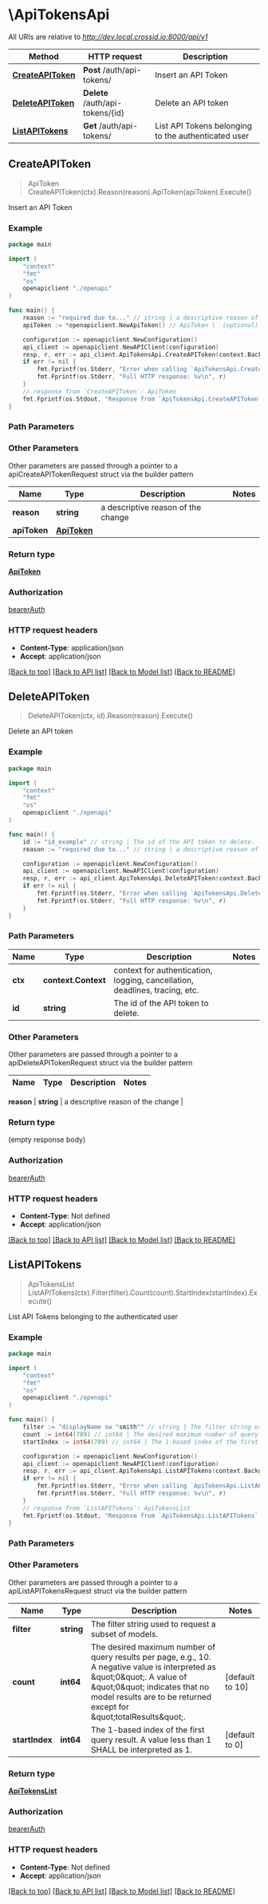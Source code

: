 # \ApiTokensApi

All URIs are relative to *http://dev.local.crossid.io:8000/api/v1*

Method | HTTP request | Description
------------- | ------------- | -------------
[**CreateAPIToken**](ApiTokensApi.md#CreateAPIToken) | **Post** /auth/api-tokens/ | Insert an API Token
[**DeleteAPIToken**](ApiTokensApi.md#DeleteAPIToken) | **Delete** /auth/api-tokens/{id} | Delete an API token
[**ListAPITokens**](ApiTokensApi.md#ListAPITokens) | **Get** /auth/api-tokens/ | List API Tokens belonging to the authenticated user



## CreateAPIToken

> ApiToken CreateAPIToken(ctx).Reason(reason).ApiToken(apiToken).Execute()

Insert an API Token

### Example

```go
package main

import (
    "context"
    "fmt"
    "os"
    openapiclient "./openapi"
)

func main() {
    reason := "required due to..." // string | a descriptive reason of the change  (optional)
    apiToken := *openapiclient.NewApiToken() // ApiToken |  (optional)

    configuration := openapiclient.NewConfiguration()
    api_client := openapiclient.NewAPIClient(configuration)
    resp, r, err := api_client.ApiTokensApi.CreateAPIToken(context.Background()).Reason(reason).ApiToken(apiToken).Execute()
    if err != nil {
        fmt.Fprintf(os.Stderr, "Error when calling `ApiTokensApi.CreateAPIToken``: %v\n", err)
        fmt.Fprintf(os.Stderr, "Full HTTP response: %v\n", r)
    }
    // response from `CreateAPIToken`: ApiToken
    fmt.Fprintf(os.Stdout, "Response from `ApiTokensApi.CreateAPIToken`: %v\n", resp)
}
```

### Path Parameters



### Other Parameters

Other parameters are passed through a pointer to a apiCreateAPITokenRequest struct via the builder pattern


Name | Type | Description  | Notes
------------- | ------------- | ------------- | -------------
 **reason** | **string** | a descriptive reason of the change  | 
 **apiToken** | [**ApiToken**](ApiToken.md) |  | 

### Return type

[**ApiToken**](ApiToken.md)

### Authorization

[bearerAuth](../README.md#bearerAuth)

### HTTP request headers

- **Content-Type**: application/json
- **Accept**: application/json

[[Back to top]](#) [[Back to API list]](../README.md#documentation-for-api-endpoints)
[[Back to Model list]](../README.md#documentation-for-models)
[[Back to README]](../README.md)


## DeleteAPIToken

> DeleteAPIToken(ctx, id).Reason(reason).Execute()

Delete an API token

### Example

```go
package main

import (
    "context"
    "fmt"
    "os"
    openapiclient "./openapi"
)

func main() {
    id := "id_example" // string | The id of the API token to delete.
    reason := "required due to..." // string | a descriptive reason of the change  (optional)

    configuration := openapiclient.NewConfiguration()
    api_client := openapiclient.NewAPIClient(configuration)
    resp, r, err := api_client.ApiTokensApi.DeleteAPIToken(context.Background(), id).Reason(reason).Execute()
    if err != nil {
        fmt.Fprintf(os.Stderr, "Error when calling `ApiTokensApi.DeleteAPIToken``: %v\n", err)
        fmt.Fprintf(os.Stderr, "Full HTTP response: %v\n", r)
    }
}
```

### Path Parameters


Name | Type | Description  | Notes
------------- | ------------- | ------------- | -------------
**ctx** | **context.Context** | context for authentication, logging, cancellation, deadlines, tracing, etc.
**id** | **string** | The id of the API token to delete. | 

### Other Parameters

Other parameters are passed through a pointer to a apiDeleteAPITokenRequest struct via the builder pattern


Name | Type | Description  | Notes
------------- | ------------- | ------------- | -------------

 **reason** | **string** | a descriptive reason of the change  | 

### Return type

 (empty response body)

### Authorization

[bearerAuth](../README.md#bearerAuth)

### HTTP request headers

- **Content-Type**: Not defined
- **Accept**: application/json

[[Back to top]](#) [[Back to API list]](../README.md#documentation-for-api-endpoints)
[[Back to Model list]](../README.md#documentation-for-models)
[[Back to README]](../README.md)


## ListAPITokens

> ApiTokensList ListAPITokens(ctx).Filter(filter).Count(count).StartIndex(startIndex).Execute()

List API Tokens belonging to the authenticated user

### Example

```go
package main

import (
    "context"
    "fmt"
    "os"
    openapiclient "./openapi"
)

func main() {
    filter := "displayName sw "smith"" // string | The filter string used to request a subset of models.  (optional)
    count := int64(789) // int64 | The desired maximum number of query results per page, e.g., 10. A negative value is interpreted as \"0\". A value of \"0\" indicates that no model results are to be returned except for \"totalResults\".  (optional) (default to 10)
    startIndex := int64(789) // int64 | The 1-based index of the first query result. A value less than 1 SHALL be interpreted as 1.  (optional) (default to 0)

    configuration := openapiclient.NewConfiguration()
    api_client := openapiclient.NewAPIClient(configuration)
    resp, r, err := api_client.ApiTokensApi.ListAPITokens(context.Background()).Filter(filter).Count(count).StartIndex(startIndex).Execute()
    if err != nil {
        fmt.Fprintf(os.Stderr, "Error when calling `ApiTokensApi.ListAPITokens``: %v\n", err)
        fmt.Fprintf(os.Stderr, "Full HTTP response: %v\n", r)
    }
    // response from `ListAPITokens`: ApiTokensList
    fmt.Fprintf(os.Stdout, "Response from `ApiTokensApi.ListAPITokens`: %v\n", resp)
}
```

### Path Parameters



### Other Parameters

Other parameters are passed through a pointer to a apiListAPITokensRequest struct via the builder pattern


Name | Type | Description  | Notes
------------- | ------------- | ------------- | -------------
 **filter** | **string** | The filter string used to request a subset of models.  | 
 **count** | **int64** | The desired maximum number of query results per page, e.g., 10. A negative value is interpreted as \&quot;0\&quot;. A value of \&quot;0\&quot; indicates that no model results are to be returned except for \&quot;totalResults\&quot;.  | [default to 10]
 **startIndex** | **int64** | The 1-based index of the first query result. A value less than 1 SHALL be interpreted as 1.  | [default to 0]

### Return type

[**ApiTokensList**](ApiTokensList.md)

### Authorization

[bearerAuth](../README.md#bearerAuth)

### HTTP request headers

- **Content-Type**: Not defined
- **Accept**: application/json

[[Back to top]](#) [[Back to API list]](../README.md#documentation-for-api-endpoints)
[[Back to Model list]](../README.md#documentation-for-models)
[[Back to README]](../README.md)


